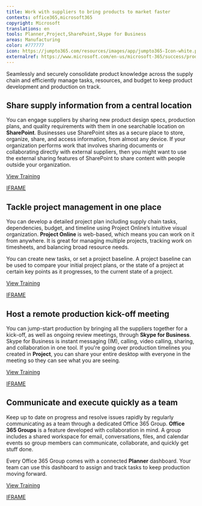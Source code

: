 ```yaml
---
title: Work with suppliers to bring products to market faster
contexts: office365,microsoft365
copyright: Microsoft
translations: en
tools: Planner,Project,SharePoint,Skype for Business
areas: Manufacturing
color: #777777
icon: https://jumpto365.com/resources/images/app/jumpto365-Icon-white.png
externalref: https://www.microsoft.com/en-us/microsoft-365/success/productivitylibrary/work-with-suppliers-to-bring-products-to-market-faster
---
```

Seamlessly and securely consolidate product knowledge across the supply chain and efficiently manage tasks, resources, and budget to keep product development and production on track.


## Share supply information from a central location

You can engage suppliers by sharing new product design specs, production plans, and quality requirements with them in one searchable location on **SharePoint**. Businesses use SharePoint sites as a secure place to store, organize, share, and access information, from almost any device. If your organization performs work that involves sharing documents or collaborating directly with external suppliers, then you might want to use the external sharing features of SharePoint to share content with people outside your organization.

[View Training](https://support.office.com/en-US/article/Share-sites-or-documents-with-people-outside-your-organization-80E49744-E30F-44DB-8D51-16661B1D4232)

[IFRAME](https://www.microsoft.com/en-us/videoplayer/embed/RE1TUdP)

## Tackle project management in one place

You can develop a detailed project plan including supply chain tasks, dependencies, budget, and timeline using Project Online’s intuitive visual organization. **Project Online** is web-based, which means you can work on it from anywhere. It is great for managing multiple projects, tracking work on timesheets, and balancing broad resource needs.

You can create new tasks, or set a project baseline. A project baseline can be used to compare your initial project plans, or the state of a project at certain key points as it progresses, to the current state of a project.

[View Training](https://support.office.com/en-us/article/Get-started-with-Project-Online-e3e5f64f-ada5-4f9d-a578-130b2d4e5f11)

[IFRAME](https://www.microsoft.com/en-us/videoplayer/embed/RE1TjRc)

## Host a remote production kick-off meeting

You can jump-start production by bringing all the suppliers together for a kick-off, as well as ongoing review meetings, through **Skype for Business**. Skype for Business is instant messaging (IM), calling, video calling, sharing, and collaboration in one tool. If you're going over production timelines you created in **Project**, you can share your entire desktop with everyone in the meeting so they can see what you are seeing.

[View Training](https://support.office.com/en-US/article/Share-your-screen-in-Skype-for-Business-2d436dc9-d092-4ef1-83f1-dd9f7a7cd3fc)

[IFRAME](https://www.microsoft.com/en-us/videoplayer/embed/RE1TwTd)

## Communicate and execute quickly as a team

Keep up to date on progress and resolve issues rapidly by regularly communicating as a team through a dedicated Office 365 Group. **Office 365 Groups** is a feature developed with collaboration in mind. A group includes a shared workspace for email, conversations, files, and calendar events so group members can communicate, collaborate, and quickly get stuff done.

Every Office 365 Group comes with a connected **Planner** dashboard. Your team can use this dashboard to assign and track tasks to keep production moving forward.

[View Training](https://support.office.com/en-US/article/Get-started-quickly-with-Microsoft-Planner-4a9a13c6-3adf-4a60-a6fc-15c0b15e16fc)

[IFRAME](https://www.microsoft.com/en-us/videoplayer/embed/RE1TzhI)


